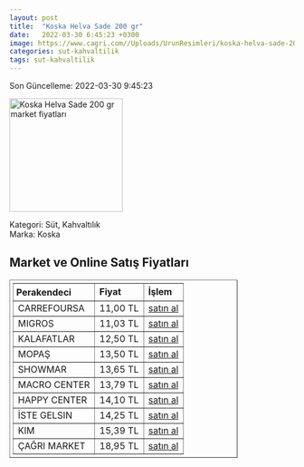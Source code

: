 ```yaml
---
layout: post
title:  "Koska Helva Sade 200 gr"
date:   2022-03-30 6:45:23 +0300
image: https://www.cagri.com//Uploads/UrunResimleri/koska-helva-sade-200-gr-a9f6.jpg
categories: sut-kahvaltilik
tags: sut-kahvaltilik
---
```


Son Güncelleme: 2022-03-30 9:45:23

<img src="https://www.cagri.com//Uploads/UrunResimleri/koska-helva-sade-200-gr-a9f6.jpg" width="200" alt="Koska Helva Sade 200 gr market fiyatları" />

Kategori: Süt, Kahvaltılık
<br />
Marka: Koska

<h2>Market ve Online Satış Fiyatları</h2>

<table border="1" style="padding: 5px;width:80%;">
  <tr>
    <td style="padding: 5px;"><strong>Perakendeci</strong></td>
    <td><strong>Fiyat</strong></td>
    <td><strong>İşlem</strong></td>
  </tr>
  <tr>
              <td title="CarrefourSA">CARREFOURSA</td>
              <td>11,00 TL</td>
              <td><a title="CarrefourSA" target="_blank" href="https://www.carrefoursa.com/koska-sade-helva-200-g-paket-p-30099054">satın al</a></td>
            </tr><tr>
              <td title="Migros">MIGROS</td>
              <td>11,03 TL</td>
              <td><a title="Migros" target="_blank" href="https://www.migros.com.tr/koska-sade-helva-paket-200-g-p-6c0859">satın al</a></td>
            </tr><tr>
              <td title="Kalafatlar">KALAFATLAR</td>
              <td>12,50 TL</td>
              <td><a title="Kalafatlar" target="_blank" href="https://www.kalafatlar.com/urun/koska-sade-helva-200-gr">satın al</a></td>
            </tr><tr>
              <td title="Mopaş">MOPAŞ</td>
              <td>13,50 TL</td>
              <td><a title="Mopaş" target="_blank" href="https://mopas.com.tr/koska-sade-helva-200-gr/p/93095">satın al</a></td>
            </tr><tr>
              <td title="Showmar">SHOWMAR</td>
              <td>13,65 TL</td>
              <td><a title="Showmar" target="_blank" href="https://www.showmar.com.tr/urun/koska-helva-sade-200gr">satın al</a></td>
            </tr><tr>
              <td title="Macro Center">MACRO CENTER</td>
              <td>13,79 TL</td>
              <td><a title="Macro Center" target="_blank" href="https://www.macrocenter.com.tr/koska-sade-helva-paket-200-g-p-6c0859">satın al</a></td>
            </tr><tr>
              <td title="Happy Center">HAPPY CENTER</td>
              <td>14,10 TL</td>
              <td><a title="Happy Center" target="_blank" href="https://www.happycenter.com.tr/Koska_200_Gr_Helva_Sade">satın al</a></td>
            </tr><tr>
              <td title="İste Gelsin">İSTE GELSIN</td>
              <td>14,25 TL</td>
              <td><a title="İste Gelsin" target="_blank" href="https://www.istegelsin.com/urun/koska-sade-helva-200-gr_KSK8-AD">satın al</a></td>
            </tr><tr>
              <td title="Kim">KIM</td>
              <td>15,39 TL</td>
              <td><a title="Kim" target="_blank" href="https://www.kimgeldi.com/koska-helva-200-gr-sade">satın al</a></td>
            </tr><tr>
              <td title="Çağrı Market">ÇAĞRI MARKET</td>
              <td>18,95 TL</td>
              <td><a title="Çağrı Market" target="_blank" href="https://www.cagri.com/koska-helva-sade-200-gr">satın al</a></td>
            </tr>
</table>
